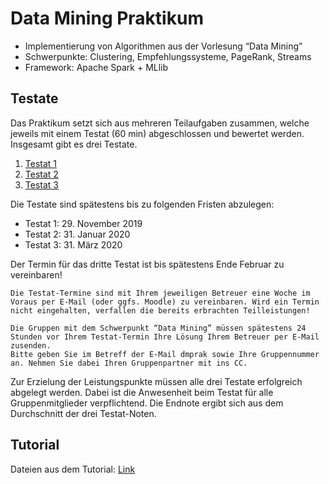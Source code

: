 # Data Mining Praktikum

- Implementierung von Algorithmen aus der Vorlesung “Data Mining”
- Schwerpunkte: Clustering, Empfehlungssysteme, PageRank, Streams
- Framework: Apache Spark + MLlib

## Testate

Das Praktikum setzt sich aus mehreren Teilaufgaben zusammen, welche jeweils mit einem Testat (60 min) abgeschlossen und bewertet werden. Insgesamt gibt es drei Testate.

1. [Testat 1](https://github.com/jakobschwerter/data-mining-praktikum//tree/master/src/main/java/main.java/testat01)
2. [Testat 2]()
3. [Testat 3]()

Die Testate sind spätestens bis zu folgenden Fristen abzulegen:

- Testat 1: 29. November 2019
- Testat 2: 31. Januar 2020
- Testat 3: 31. März 2020

Der Termin für das dritte Testat ist bis spätestens Ende Februar zu vereinbaren!

```
Die Testat-Termine sind mit Ihrem jeweiligen Betreuer eine Woche im Voraus per E-Mail (oder ggfs. Moodle) zu vereinbaren. Wird ein Termin nicht eingehalten, verfallen die bereits erbrachten Teilleistungen! 

Die Gruppen mit dem Schwerpunkt “Data Mining” müssen spätestens 24 Stunden vor Ihrem Testat-Termin Ihre Lösung Ihrem Betreuer per E-Mail zusenden. 
Bitte geben Sie im Betreff der E-Mail dmprak sowie Ihre Gruppennummer an. Nehmen Sie dabei Ihren Gruppenpartner mit ins CC.
```

Zur Erzielung der Leistungspunkte müssen alle drei Testate erfolgreich abgelegt werden. Dabei ist die Anwesenheit beim Testat für alle Gruppenmitglieder verpflichtend. Die Endnote ergibt sich aus dem Durchschnitt der drei Testat-Noten.


## Tutorial
Dateien aus dem Tutorial:
[Link](https://github.com/jakobschwerter/data-mining-praktikum//tree/master/src/main/java/main.java/tutorial)
